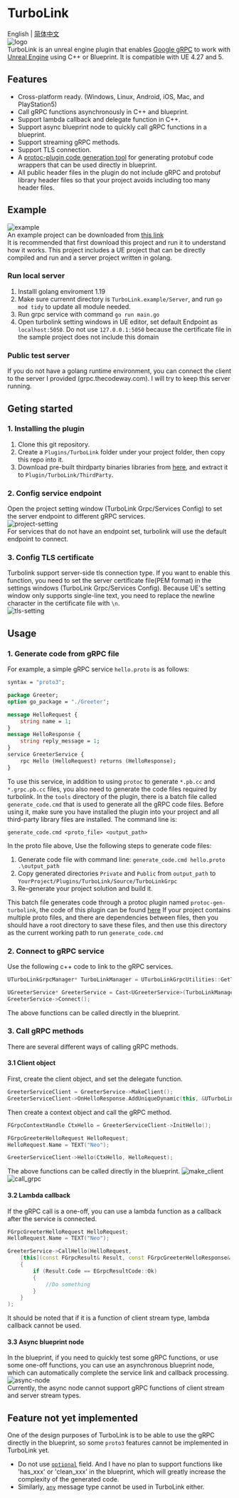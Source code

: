 # TurboLink
English | [简体中文](README_chs.md)  
![logo](https://github.com/thejinchao/turbolink/wiki/image/TurboLink.png)  
TurboLink is an unreal engine plugin that enables [Google gRPC](https://grpc.io/) to work with [Unreal Engine](https://www.unrealengine.com/) using C++ or Blueprint. It is compatible with UE 4.27 and 5.

## Features
* Cross-platform ready. (Windows, Linux, Android, iOS, Mac, and PlayStation5)
* Call gRPC functions asynchronously in C++ and blueprint.
* Support lambda callback and delegate function in C++.
* Support async blueprint node to quickly call gRPC functions in a blueprint.
* Support streaming gRPC methods.
* Support TLS connection.
* A [protoc-plugin code generation tool](https://github.com/thejinchao/protoc-gen-turbolink) for generating protobuf code wrappers that can be used directly in blueprint.
* All public header files in the plugin do not include gRPC and protobuf library header files so that your project avoids including too many header files.

## Example
![example](https://github.com/thejinchao/turbolink/wiki/image/turbolink_example.png)  
An example project can be downloaded from [this link](https://drive.google.com/file/d/1mb9lZB_ai485sbLtqrw-bk5NtlWK8fgh/view?usp=share_link)  
It is recommended that first download this project and run it to understand how it works. This project includes a UE project that can be directly compiled and run and a server project written in golang. 
### Run local server
1. Installl golang enviroment 1.19
2. Make sure currennt directory is `TurboLink.example/Server`, and run `go mod tidy` to update all module needed.
3. Run grpc service with command `go run main.go`
4. Open turbolink setting windows in UE editor, set default Endpoint as `localhost:5050`. Do not use `127.0.0.1:5050` because the certificate file in the sample project does not include this domain
### Public test server
If you do not have a golang runtime environment, you can connect the client to the server I provided (grpc.thecodeway.com). I will try to keep this server running.

## Geting started  

### 1. Installing the plugin
1. Clone this git repository.
2. Create a `Plugins/TurboLink` folder under your project folder, then copy this repo into it.
3. Download pre-built thirdparty binaries libraries from [here](https://github.com/thejinchao/turbolink-libraries/releases), and extract it to `Plugin/TurboLink/ThirdParty`.

### 2. Config service endpoint
Open the project setting window (TurboLink Grpc/Services Config) to set the server endpoint to different gRPC services.  
![project-setting](https://github.com/thejinchao/turbolink/wiki/image/project-config.png)  
For services that do not have an endpoint set, turbolink will use the default endpoint to connect.

### 3. Config TLS certificate
Turbolink support server-side tls connection type. If you want to enable this function, you need to set the server certificate file(PEM format) in the settings windows (TurboLink Grpc/Services Config). Because UE's setting window only supports single-line text, you need to replace the newline character in the certificate file with `\n`.  
![tls-setting](https://github.com/thejinchao/turbolink/wiki/image/tls-config.png)

## Usage

### 1. Generate code from gRPC file
For example, a simple gRPC service `hello.proto` is as follows:
```protobuf
syntax = "proto3";

package Greeter;
option go_package = "./Greeter";

message HelloRequest {
	string name = 1;
}
message HelloResponse {
	string reply_message = 1;
}
service GreeterService {
	rpc Hello (HelloRequest) returns (HelloResponse);
}
```
To use this service, in addition to using `protoc` to generate `*.pb.cc` and `*.grpc.pb.cc` files, you also need to generate the code files required by turbolink. In the `tools` directory of the plugin, there is a batch file called `generate_code.cmd` that is used to generate all the gRPC code files. Before using it, make sure you have installed the plugin into your project and all third-party library files are installed. The command line is:
```
generate_code.cmd <proto_file> <output_path>
```
In the proto file above, Use the following steps to generate code files:
1. Generate code file with command line: `generate_code.cmd hello.proto .\output_path`
2. Copy generated directories `Private` and `Public` from `output_path` to `YourProject/Plugins/TurboLink/Source/TurboLinkGrpc`
3. Re-generate your project solution and build it.

This batch file generates code through a protoc plugin named `protoc-gen-turbolink`, the code of this plugin can be found [here](https://github.com/thejinchao/protoc-gen-turbolink)
If your project contains multiple proto files, and there are dependencies between files, then you should have a root directory to save these files, and then use this directory as the current working path to run `generate_code.cmd`

### 2. Connect to gRPC service
Use the following c++ code to link to the gRPC services.
```cpp
UTurboLinkGrpcManager* TurboLinkManager = UTurboLinkGrpcUtilities::GetTurboLinkGrpcManager();

UGreeterService* GreeterService = Cast<UGreeterService>(TurboLinkManager->MakeService("GreeterService"));
GreeterService->Connect();
```
The above functions can be called directly in the blueprint.

### 3. Call gRPC methods
There are several different ways of calling gRPC methods.

#### 3.1 Client object
First, create the client object, and set the delegate function.
```cpp
GreeterServiceClient = GreeterService->MakeClient();
GreeterServiceClient->OnHelloResponse.AddUniqueDynamic(this, &UTurboLinkDemoCppTest::OnHelloResponse);
```
Then create a context object and call the gRPC method.
```cpp
FGrpcContextHandle CtxHello = GreeterServiceClient->InitHello();

FGrpcGreeterHelloRequest HelloRequest;
HelloRequest.Name = TEXT("Neo");

GreeterServiceClient->Hello(CtxHello, HelloRequest);
```
The above functions can be called directly in the blueprint.
![make_client](https://github.com/thejinchao/turbolink/wiki/image/make_client.png)
![call_grpc](https://github.com/thejinchao/turbolink/wiki/image/call_grpc.png)

#### 3.2 Lambda callback
If the gRPC call is a one-off, you can use a lambda function as a callback after the service is connected.
```cpp
FGrpcGreeterHelloRequest HelloRequest;
HelloRequest.Name = TEXT("Neo");

GreeterService->CallHello(HelloRequest, 
    [this](const FGrpcResult& Result, const FGrpcGreeterHelloResponse& Response) 
    {
        if (Result.Code == EGrpcResultCode::Ok)
        {
            //Do something
        }
    }
);
```
It should be noted that if it is a function of client stream type, lambda callback cannot be used.

#### 3.3 Async blueprint node
In the blueprint, if you need to quickly test some gRPC functions, or use some one-off functions, you can use an asynchronous blueprint node, which can automatically complete the service link and callback processing.  
![async-node](https://github.com/thejinchao/turbolink/wiki/image/async-node.png)  
Currently, the async node cannot support gRPC functions of client stream and server stream types.

## Feature not yet implemented
One of the design purposes of TurboLink is to be able to use the gRPC directly in the blueprint, so some `proto3` features cannot be implemented in TurboLink yet.
* Do not use [`optional`](https://protobuf.dev/programming-guides/proto3/#specifying-field-rules) field. And I have no plan to support functions like 'has_xxx' or 'clean_xxx' in the blueprint, which will greatly increase the complexity of the generated code.
* Similarly, [`any`](https://protobuf.dev/programming-guides/proto3/#any) message type cannot be used in TurboLink either.
